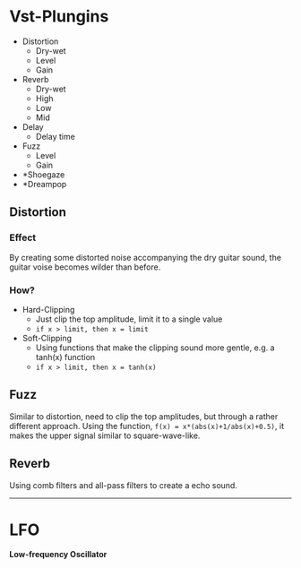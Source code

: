 # Vst-Plungins
- Distortion
  - Dry-wet
  - Level
  - Gain
- Reverb
  - Dry-wet
  - High
  - Low
  - Mid
- Delay
  - Delay time
- Fuzz
  - Level
  - Gain
- *Shoegaze
- *Dreampop
## Distortion
### Effect
By creating some distorted noise accompanying the dry guitar sound, the guitar voise becomes wilder than before.
### How?
- Hard-Clipping
  - Just clip the top amplitude, limit it to a single value
  - `if x > limit, then x = limit`
- Soft-Clipping
  - Using functions that make the clipping sound more gentle, e.g. a tanh(x) function
  - `if x > limit, then x = tanh(x)`
## Fuzz
Similar to distortion, need to clip the top amplitudes, but through a rather different approach.
Using the function, `f(x) = x*(abs(x)+1/abs(x)+0.5)`, it makes the upper signal similar to square-wave-like.
## Reverb
Using comb filters and all-pass filters to create a echo sound.

---
# LFO
**Low-frequency Oscillator**